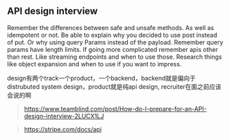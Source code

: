 ## API design interview
Remember the differences between safe and unsafe methods. As well as idempotent or not. Be able to explain why you decided to use post instead of put. Or why using query Params instead of the payload. Remember query params have length limits. If going more complicated remember apis other than rest. Like streaming endpoints and when to use those. Research things like object expansion and when to use if you want to impress.

design有两个track一个product，一个backend，backend就是偏向于distrubuted system design，product就是纯api design, recruiter在面之前应该会说的啊

> https://www.teamblind.com/post/How-do-I-prepare-for-an-API-design-interview-2LUCX1LJ

> https://stripe.com/docs/api

